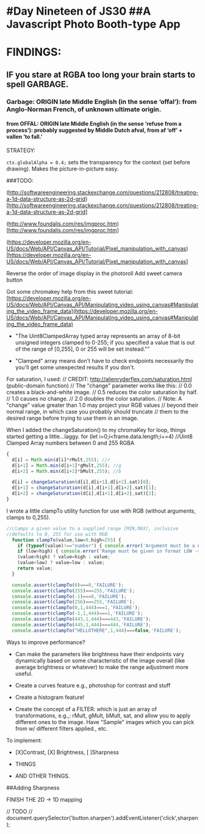 #Day Nineteen of JS30
##A Javascript Photo Booth-type App
====

# FINDINGS:
## IF you stare at RGBA too long your brain starts to spell GARBAGE.
### Garbage: ORIGIN late Middle English (in the sense ‘offal’): from Anglo-Norman French, of unknown ultimate origin.
#### from OFFAL: ORIGIN late Middle English (in the sense ‘refuse from a process’): probably suggested by Middle Dutch afval, from af ‘off’ + vallen ‘to fall.’
STRATEGY:

`ctx.globalAlpha = 0.4;` sets the transparency for the context (set before drawing). Makes the picture-in-picture easy.

###TODO:

(http://softwareengineering.stackexchange.com/questions/212808/treating-a-1d-data-structure-as-2d-grid)[http://softwareengineering.stackexchange.com/questions/212808/treating-a-1d-data-structure-as-2d-grid]

(http://www.foundalis.com/res/imgproc.htm)[http://www.foundalis.com/res/imgproc.htm]

(https://developer.mozilla.org/en-US/docs/Web/API/Canvas_API/Tutorial/Pixel_manipulation_with_canvas)[https://developer.mozilla.org/en-US/docs/Web/API/Canvas_API/Tutorial/Pixel_manipulation_with_canvas]

Reverse the order of image display in the photoroll
Add sweet camera button

Got some chromakey help from this sweet tutorial:
[https://developer.mozilla.org/en-US/docs/Web/API/Canvas_API/Manipulating_video_using_canvas#Manipulating_the_video_frame_data](https://developer.mozilla.org/en-US/docs/Web/API/Canvas_API/Manipulating_video_using_canvas#Manipulating_the_video_frame_data)

* "The Uint8ClampedArray typed array represents an array of 8-bit unsigned integers clamped to 0-255; if you specified a value that is out of the range of [0,255], 0 or 255 will be set instead.""

* "Clamped" array means don't have to check endpoints necessarily tho you'll get some unexpected results if you don't.

For saturation, I used:
// CREDIT: http://alienryderflex.com/saturation.html (public-domain function)
//  The "change" parameter works like this:
//    0.0 creates a black-and-white image.
//    0.5 reduces the color saturation by half.
//    1.0 causes no change.
//    2.0 doubles the color saturation.
//  Note:  A "change" value greater than 1.0 may project your RGB values
//  beyond their normal range, in which case you probably should truncate
//  them to the desired range before trying to use them in an image.

When I added the changeSaturation() to my chromaKey for loop, things started getting a little...laggy.
for (let i=0;i<frame.data.length;i+=4) //Uint8 Clamped Array numbers between 0 and 255 RGBA

```javascript
{
  d[i] = Math.min(d[i]*rMult,255); //r
  d[i+1] = Math.min(d[i+1]*gMult,255); //g
  d[i+2] = Math.min(d[i+2]*bMult,255); //b

  d[i] = changeSaturation(d[i],d[i+1],d[i+2],sat)[0];
  d[i+1] = changeSaturation(d[i],d[i+1],d[i+2],sat)[1];
  d[i+2] = changeSaturation(d[i],d[i+1],d[i+2],sat)[2];
}
```

I wrote a little clampTo utility function for use with RGB (without arguments, clamps to 0,255).

```javascript
//clamps a given value to a supplied range [MIN,MAX], inclusive
//defaults to 0, 255 for use with RGB
  function clampTo(value,low=0,high=255) {
    if (typeof(value)!=="number") { console.error('Argument must be a number'); return false; }
    if (low>high) { console.error('Range must be given in format LOW -> HIGH w/2 arguments'); return false; }
    (value>high) ? value=high : value;
    (value<low) ? value=low : value;
    return value;
  }

  console.assert(clampTo(0)===0,'FAILURE');
  console.assert(clampTo(255)===255,'FAILURE');
  console.assert(clampTo(-1)===0,'FAILURE');
  console.assert(clampTo(256)===255,'FAILURE');
  console.assert(clampTo(0,1,444)===1,'FAILURE');
  console.assert(clampTo(-1,1,444)===1,'FAILURE');
  console.assert(clampTo(443,1,444)===443,'FAILURE');
  console.assert(clampTo(445,1,444)===444,'FAILURE');
  console.assert(clampTo("HELLOTHERE",1,444)===false,'FAILURE');
  ```

Ways to improve performance?

* Can make the parameters like brightness have their endpoints vary dynamically based on some characteristic of the image overall (like average brightness or whatever) to make the range adjustment more useful.

* Create a curves feature e.g., photoshop for contrast and stuff

* Create a histogram feature!

* Create the concept of a FILTER: which is just an array of transformations, e.g.,: rMult, gMult, bMult, sat, and allow you to apply different ones to the image. Have "Sample" images which you can pick from w/ different filters applied., etc.

To implement:

* [X]Contrast, [X] Brightness, [ ]Sharpness

* THINGS

* AND OTHER THINGS.

##Adding Sharpness

FINISH THE 2D -> 1D mapping


// TODO
// document.querySelector('button.sharpen').addEventListener('click',sharpen);
